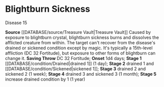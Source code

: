 ﻿---
id: '21'
level: '15'
name: Blightburn Sickness
onset: 1d4 days
rarity: Uncommon
saving_throw: DC 32 Fortitude
source: '[[DATABASE/source/Pathfinder 155. Lord of the Black Sands|Pathfinder #155:
  Lord of the Black Sands]]'
stage: 'Stage 1: drained 1 (1 day)Stage 2: drained 1 and sickened 1 (1 day)Stage 3:
  drained 2 and sickened 2 (1 week)Stage 4: drained 3 and sickened 3 (1 month)Stage
  5: increase drained condition by 1 (1 year)'
trait:
- '[[DATABASE/trait/Disease|Disease]]'
- '[[DATABASE/trait/Uncommon|Uncommon]]'
type: Disease

---
# Blightburn Sickness
<span class="item-type">Disease 15</span>

**Source** [[DATABASE/source/Treasure Vault|Treasure Vault]] 
Caused by exposure to blightburn crystal, blightburn sickness burns and dissolves the afflicted creature from within. The target can't recover from the disease's drained or sickened condition except by magic. It's typically a 15th-level affliction (DC 32 Fortitude), but exposure to other forms of blightburn can change it.
**Saving Throw** DC 32 Fortitude; **Onset** 1d4 days; **Stage 1** [[DATABASE/condition/Drained|drained 1]] (1 day); **Stage 2** drained 1 and [[DATABASE/condition/Sickened|sickened 1]]; **Stage 3** drained 2 and sickened 2 (1 week); **Stage 4** drained 3 and sickened 3 (1 month); **Stage 5** increase drained condition by 1 (1 year)